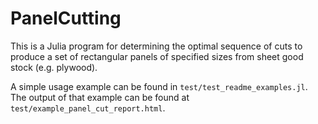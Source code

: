 # PanelCutting

This is a Julia program for determining the optimal sequence of cuts
to produce a set of rectangular panels of specified sizes from sheet
good stock (e.g. plywood).

A simple usage example can be found in `test/test_readme_examples.jl`.
The output of that example can be found at
`test/example_panel_cut_report.html`.
